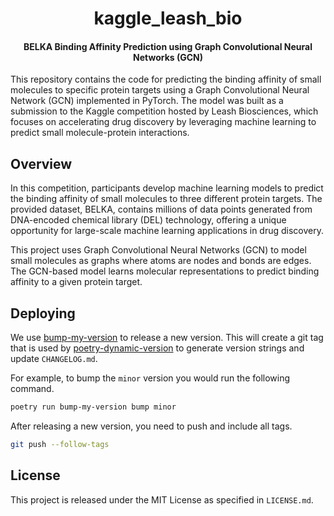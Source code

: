 <h1 align="center">kaggle_leash_bio</h1>

<h4 align="center">BELKA Binding Affinity Prediction using Graph Convolutional Neural Networks (GCN)</h4>

This repository contains the code for predicting the binding affinity of small molecules to specific protein targets using a Graph Convolutional Neural Network (GCN) implemented in PyTorch. The model was built as a submission to the Kaggle competition hosted by Leash Biosciences, which focuses on accelerating drug discovery by leveraging machine learning to predict small molecule-protein interactions.

## Overview
In this competition, participants develop machine learning models to predict the binding affinity of small molecules to three different protein targets. The provided dataset, BELKA, contains millions of data points generated from DNA-encoded chemical library (DEL) technology, offering a unique opportunity for large-scale machine learning applications in drug discovery.

This project uses Graph Convolutional Neural Networks (GCN) to model small molecules as graphs where atoms are nodes and bonds are edges. The GCN-based model learns molecular representations to predict binding affinity to a given protein target.
## Deploying

We use [bump-my-version](https://github.com/callowayproject/bump-my-version) to release a new version.
This will create a git tag that is used by [poetry-dynamic-version](https://github.com/mtkennerly/poetry-dynamic-versioning) to generate version strings and update `CHANGELOG.md`.

For example, to bump the `minor` version you would run the following command.

```bash
poetry run bump-my-version bump minor
```

After releasing a new version, you need to push and include all tags.

```bash
git push --follow-tags
```

## License

This project is released under the MIT License as specified in `LICENSE.md`.
